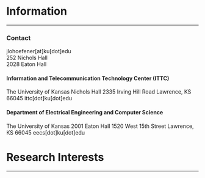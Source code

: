 

# Information

----

### Contact

jlohoefener[at]ku[dot]edu <br>
252 Nichols Hall <br>
2028 Eaton Hall <br>


<h4> Information and Telecommunication Technology Center (ITTC) </h4>

The University of Kansas
Nichols Hall
2335 Irving Hill Road
Lawrence, KS 66045
ittc[dot]ku[dot]edu


#### Department of Electrical Engineering and Computer Science

The University of Kansas
2001 Eaton Hall
1520 West 15th Street
Lawrence, KS 66045
eecs[dot]ku[dot]edu


# Research Interests

----
